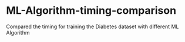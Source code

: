 # ML-Algorithm-timing-comparison
Compared the timing for training the Diabetes dataset with different ML Algorithm
